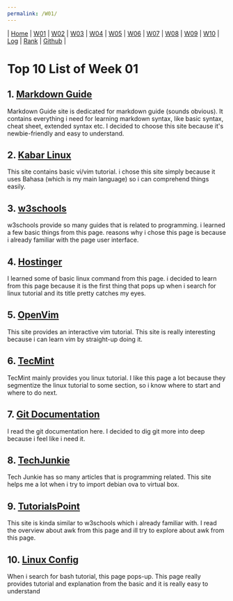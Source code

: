 ```yaml
---
permalink: /W01/
---
```

| [Home](https://raflibangsawan.github.io/os211) | [W01](https://raflibangsawan.github.io/os211/W01) | [W02](https://raflibangsawan.github.io/os211/W02) | [W03](https://raflibangsawan.github.io/os211/W03) | [W04](https://raflibangsawan.github.io/os211/W04) | [W05](https://raflibangsawan.github.io/os211/W05) | [W06](https://raflibangsawan.github.io/os211/W06) | [W07](https://raflibangsawan.github.io/os211/W07) | [W08](https://raflibangsawan.github.io/os211/W08) | [W09](https://raflibangsawan.github.io/os211/W09) | [W10](https://raflibangsawan.github.io/os211/W10) | [Log](https://raflibangsawan.github.io/os211/TXT/mylog.txt) | [Rank](https://raflibangsawan.github.io/os211/TXT/myrank.txt) | [Github](https://github.com/raflibangsawan/os211/) |

# Top 10 List of Week 01

## 1. [Markdown Guide](https://www.markdownguide.org/basic-syntax/)
Markdown Guide site is dedicated for markdown guide (sounds obvious). It contains everything i need for learning markdown syntax, like basic syntax, cheat sheet, extended syntax etc. I decided to choose this site because it's newbie-friendly and easy to understand.

## 2. [Kabar Linux](https://kabarlinux.id/2016/tutorial-dasar-penggunaan-editor-teks-vivim/)
This site contains basic vi/vim tutorial. i chose this site simply because it uses Bahasa (which is my main language) so i can comprehend things easily.

## 3. [w3schools](https://www.w3schools.com/whatis/whatis_cli.asp)
w3schools provide so many guides that is related to programming. i learned a few basic things from this page. reasons why i chose this page is because i already familiar with the page user interface.

## 4. [Hostinger](https://www.hostinger.com/tutorials/linux-commands)
I learned some of basic linux command from this page. i decided to learn from this page because it is the first thing that pops up when i search for linux tutorial and its title pretty catches my eyes.

## 5. [OpenVim](https://openvim.com/)
This site provides an interactive vim tutorial. This site is really interesting because i can learn vim by straight-up doing it.

## 6. [TecMint](https://www.tecmint.com/free-online-linux-learning-guide-for-beginners/)
TecMint mainly provides you linux tutorial. I like this page a lot because they segmentize the linux tutorial to some section, so i know where to start and where to do next.

## 7. [Git Documentation](https://git-scm.com/docs/git)
I read the git documentation here. I decided to dig git more into deep because i feel like i need it.

## 8. [TechJunkie](https://www.techjunkie.com/ova-virtualbox/)
Tech Junkie has so many articles that is programming related. This site helps me a lot when i try to import debian ova to virtual box.

## 9. [TutorialsPoint](https://www.tutorialspoint.com/awk/awk_overview.htm)
This site is kinda similar to w3schools which i already familiar with. I read the overview about awk from this page and ill try to explore about awk from this page.

## 10. [Linux Config](https://linuxconfig.org/bash-scripting-tutorial-for-beginners)
When i search for bash tutorial, this page pops-up. This page really provides tutorial and explanation from the basic and it is really easy to understand